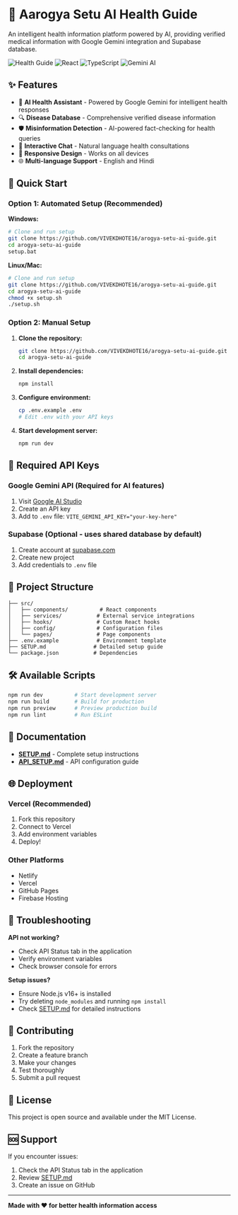 # 🏥 Aarogya Setu AI Health Guide

An intelligent health information platform powered by AI, providing verified medical information with Google Gemini integration and Supabase database.

![Health Guide](https://img.shields.io/badge/Health-AI%20Powered-green)
![React](https://img.shields.io/badge/React-18-blue)
![TypeScript](https://img.shields.io/badge/TypeScript-5-blue)
![Gemini AI](https://img.shields.io/badge/Gemini-AI-orange)

## ✨ Features

- 🤖 **AI Health Assistant** - Powered by Google Gemini for intelligent health responses
- 🔍 **Disease Database** - Comprehensive verified disease information
- 🛡️ **Misinformation Detection** - AI-powered fact-checking for health queries
- 💬 **Interactive Chat** - Natural language health consultations
- 📱 **Responsive Design** - Works on all devices
- 🌐 **Multi-language Support** - English and Hindi

## 🚀 Quick Start

### Option 1: Automated Setup (Recommended)

**Windows:**
```bash
# Clone and run setup
git clone https://github.com/VIVEKDHOTE16/arogya-setu-ai-guide.git
cd arogya-setu-ai-guide
setup.bat
```

**Linux/Mac:**
```bash
# Clone and run setup
git clone https://github.com/VIVEKDHOTE16/arogya-setu-ai-guide.git
cd arogya-setu-ai-guide
chmod +x setup.sh
./setup.sh
```

### Option 2: Manual Setup

1. **Clone the repository:**
   ```bash
   git clone https://github.com/VIVEKDHOTE16/arogya-setu-ai-guide.git
   cd arogya-setu-ai-guide
   ```

2. **Install dependencies:**
   ```bash
   npm install
   ```

3. **Configure environment:**
   ```bash
   cp .env.example .env
   # Edit .env with your API keys
   ```

4. **Start development server:**
   ```bash
   npm run dev
   ```

## 🔑 Required API Keys

### Google Gemini API (Required for AI features)
1. Visit [Google AI Studio](https://aistudio.google.com/app/apikey)
2. Create an API key
3. Add to `.env` file: `VITE_GEMINI_API_KEY="your-key-here"`

### Supabase (Optional - uses shared database by default)
1. Create account at [supabase.com](https://supabase.com)
2. Create new project
3. Add credentials to `.env` file

## 📁 Project Structure

```
├── src/
│   ├── components/          # React components
│   ├── services/           # External service integrations
│   ├── hooks/              # Custom React hooks
│   ├── config/             # Configuration files
│   └── pages/              # Page components
├── .env.example            # Environment template
├── SETUP.md               # Detailed setup guide
└── package.json           # Dependencies
```

## 🛠️ Available Scripts

```bash
npm run dev          # Start development server
npm run build        # Build for production
npm run preview      # Preview production build
npm run lint         # Run ESLint
```

## 📖 Documentation

- **[SETUP.md](./SETUP.md)** - Complete setup instructions
- **[API_SETUP.md](./API_SETUP.md)** - API configuration guide

## 🌐 Deployment

### Vercel (Recommended)
1. Fork this repository
2. Connect to Vercel
3. Add environment variables
4. Deploy!

### Other Platforms
- Netlify
- Vercel
- GitHub Pages
- Firebase Hosting

## 🔧 Troubleshooting

**API not working?**
- Check API Status tab in the application
- Verify environment variables
- Check browser console for errors

**Setup issues?**
- Ensure Node.js v16+ is installed
- Try deleting `node_modules` and running `npm install`
- Check [SETUP.md](./SETUP.md) for detailed instructions

## 🤝 Contributing

1. Fork the repository
2. Create a feature branch
3. Make your changes
4. Test thoroughly
5. Submit a pull request

## 📄 License

This project is open source and available under the MIT License.

## 🆘 Support

If you encounter issues:
1. Check the API Status tab in the application
2. Review [SETUP.md](./SETUP.md)
3. Create an issue on GitHub

---

**Made with ❤️ for better health information access**
